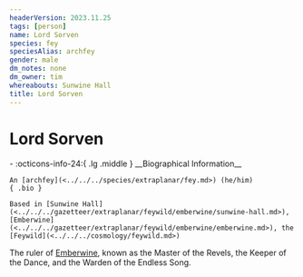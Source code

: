 ```yaml
---
headerVersion: 2023.11.25
tags: [person]
name: Lord Sorven
species: fey
speciesAlias: archfey
gender: male
dm_notes: none
dm_owner: tim
whereabouts: Sunwine Hall
title: Lord Sorven
---
```

# Lord Sorven
<div class="grid cards ext-narrow-margin ext-one-column" markdown>
- :octicons-info-24:{ .lg .middle } __Biographical Information__

    An [archfey](<../../../species/extraplanar/fey.md>) (he/him)  
    { .bio }

    Based in [Sunwine Hall](<../../../gazetteer/extraplanar/feywild/emberwine/sunwine-hall.md>), [Emberwine](<../../../gazetteer/extraplanar/feywild/emberwine/emberwine.md>), the [Feywild](<../../../cosmology/feywild.md>)
</div>


The ruler of [Emberwine](<../../../gazetteer/extraplanar/feywild/emberwine/emberwine.md>), known as the Master of the Revels, the Keeper of the Dance, and the Warden of the Endless Song. 

